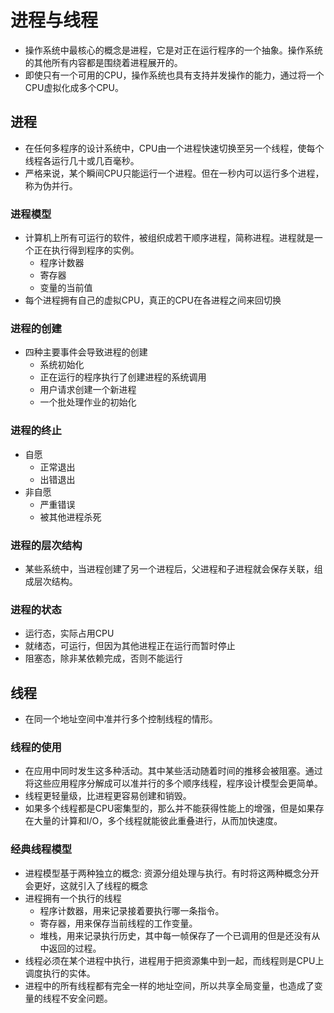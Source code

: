 # 进程与线程
* 操作系统中最核心的概念是进程，它是对正在运行程序的一个抽象。操作系统的其他所有内容都是围绕着进程展开的。
* 即使只有一个可用的CPU，操作系统也具有支持并发操作的能力，通过将一个CPU虚拟化成多个CPU。

## 进程
* 在任何多程序的设计系统中，CPU由一个进程快速切换至另一个线程，使每个线程各运行几十或几百毫秒。
* 严格来说，某个瞬间CPU只能运行一个进程。但在一秒内可以运行多个进程，称为伪并行。

### 进程模型
* 计算机上所有可运行的软件，被组织成若干顺序进程，简称进程。进程就是一个正在执行得到程序的实例。
  * 程序计数器
  * 寄存器
  * 变量的当前值
* 每个进程拥有自己的虚拟CPU，真正的CPU在各进程之间来回切换

### 进程的创建
* 四种主要事件会导致进程的创建
  * 系统初始化
  * 正在运行的程序执行了创建进程的系统调用
  * 用户请求创建一个新进程
  * 一个批处理作业的初始化
  
### 进程的终止
* 自愿
  * 正常退出
  * 出错退出
* 非自愿
  * 严重错误
  * 被其他进程杀死

### 进程的层次结构
* 某些系统中，当进程创建了另一个进程后，父进程和子进程就会保存关联，组成层次结构。

### 进程的状态
* 运行态，实际占用CPU
* 就绪态，可运行，但因为其他进程正在运行而暂时停止
* 阻塞态，除非某依赖完成，否则不能运行

## 线程
* 在同一个地址空间中准并行多个控制线程的情形。

### 线程的使用
* 在应用中同时发生这多种活动。其中某些活动随着时间的推移会被阻塞。通过将这些应用程序分解成可以准并行的多个顺序线程，程序设计模型会更简单。
* 线程更轻量级，比进程更容易创建和销毁。
* 如果多个线程都是CPU密集型的，那么并不能获得性能上的增强，但是如果存在大量的计算和I/O，多个线程就能彼此重叠进行，从而加快速度。

### 经典线程模型
* 进程模型基于两种独立的概念: 资源分组处理与执行。有时将这两种概念分开会更好，这就引入了线程的概念
* 进程拥有一个执行的线程
  * 程序计数器，用来记录接着要执行哪一条指令。
  * 寄存器，用来保存当前线程的工作变量。
  * 堆栈，用来记录执行历史，其中每一帧保存了一个已调用的但是还没有从中返回的过程。
* 线程必须在某个进程中执行，进程用于把资源集中到一起，而线程则是CPU上调度执行的实体。
* 进程中的所有线程都有完全一样的地址空间，所以共享全局变量，也造成了变量的线程不安全问题。